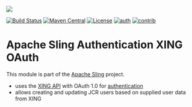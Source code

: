 [<img src="http://sling.apache.org/res/logos/sling.png"/>](http://sling.apache.org)

 [![Build Status](https://builds.apache.org/buildStatus/icon?job=sling-org-apache-sling-auth-xing-oauth-1.8)](https://builds.apache.org/view/S-Z/view/Sling/job/sling-org-apache-sling-auth-xing-oauth-1.8) [![Maven Central](https://maven-badges.herokuapp.com/maven-central/org.apache.sling/org.apache.sling.auth.xing.oauth/badge.svg)](http://search.maven.org/#search%7Cga%7C1%7Cg%3A%22org.apache.sling%22%20a%3A%22org.apache.sling.auth.xing.oauth%22) [![License](https://img.shields.io/badge/License-Apache%202.0-blue.svg)](https://www.apache.org/licenses/LICENSE-2.0) [![auth](https://sling.apache.org/badges/group-auth.svg)](https://github.com/apache/sling-aggregator/docs/groups/auth.md)&#32;[![contrib](http://sling.apache.org/badges/status-contrib.svg)](https://github.com/apache/sling-aggregator/docs/status/contrib.md)

# Apache Sling Authentication XING OAuth

This module is part of the [Apache Sling](https://sling.apache.org) project.

* uses the [XING API](https://dev.xing.com/docs) with OAuth 1.0 for [authentication](https://dev.xing.com/docs/authentication)
* allows creating and updating JCR users based on supplied user data from XING
